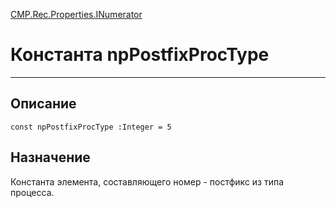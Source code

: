 ﻿---
Link: CMP.Rec.Properties.INumerator.@npPostfixProcType
---

<!---  Навигация
[Имя проекта](#) :
-->
[CMP.Rec.Properties.INumerator](Default)

# Константа npPostfixProcType
---

## Описание

    const npPostfixProcType :Integer = 5

<!--
## Аргументы{#Args}

### Аргумент1

Описание аргумента 1
-->

## Назначение

Константа элемента, составляющего номер - постфикс из типа процесса.

<!--
## Пример

    npPostfixProcType...
-->

